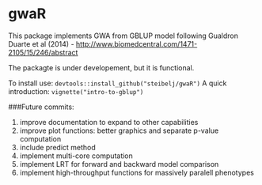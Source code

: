 # gwaR
This package implements GWA from GBLUP model following Gualdron Duarte et al (2014) - http://www.biomedcentral.com/1471-2105/15/246/abstract

The packagte is under developement, but it is functional.

To install use: `devtools::install_github("steibelj/gwaR")`
A quick introduction: `vignette("intro-to-gblup")`

###Future commits:
1) improve documentation to expand to other capabilities
2) improve plot functions: better graphics and separate p-value computation
3) include predict method
4) implement multi-core computation
5) implement LRT for forward and backward model comparison
6) implement high-throughput functions for massively paralell phenotypes

